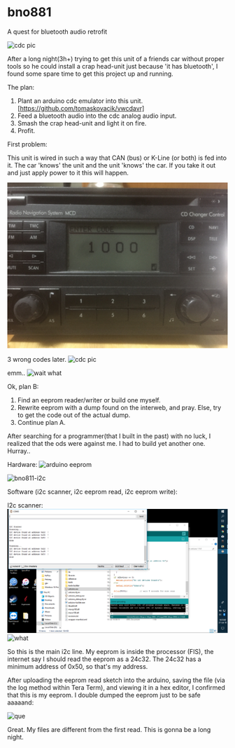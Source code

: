 # bno881
A quest for bluetooth audio retrofit

![cdc pic](https://raw.githubusercontent.com/gvsro/bno881/master/images/cdc.jpg)


After a long night(3h+) trying to get this unit of a friends car without proper tools so he could install a crap head-unit just because 'it has bluetooth', I found some spare time to get this project up and running.

The plan:
  1. Plant an arduino cdc emulator into this unit. [https://github.com/tomaskovacik/vwcdavr]
  2. Feed a bluetooth audio into the cdc analog audio input.
  3. Smash the crap head-unit and light it on fire.
  4. Profit.
  
 First problem: 
 
 This unit is wired in such a way that CAN (bus) or K-Line (or both) is fed into it. The car 'knows' the unit and the unit 'knows' the car. If you take it out and just apply power to it this will happen.

![cdc pic](https://raw.githubusercontent.com/gvsro/bno881/master/images/what%20code.jpg)
 
 3 wrong codes later.
 ![cdc pic](https://raw.githubusercontent.com/gvsro/bno881/master/images/safe.jpg)
 
 emm.. 
 ![wait what](https://s.newsweek.com/sites/www.newsweek.com/files/styles/full/public/2018/02/28/rick-and-morty-rest-and-ricklaxation.jpg)
 
 Ok, plan B:
  1. Find an eeprom reader/writer or build one myself.
  2. Rewrite eeprom with a dump found on the interweb, and pray. Else, try to get the code out of the actual dump.
  3. Continue plan A.
  
  After searching for a programmer(that I built in the past) with no luck, I realized that the ods were against me. I had to build yet another one. Hurray..
  
  Hardware:
  ![arduino eeprom](http://www.learningaboutelectronics.com/images/24LC256-EEPROM-circuit-with-an-arduino.png)
  
  ![bno811-i2c](https://www.elforum.info/uploads/monthly_11_2017/post-176905-0-39489000-1510146550.jpg)
  
  Software (i2c scanner, i2c eeprom read, i2c eeprom write):
  
  I2c scanner:
  ![umm](https://raw.githubusercontent.com/gvsro/bno881/master/images/eeprom.png)
  ![what](https://i.kym-cdn.com/photos/images/newsfeed/000/993/875/084.png)
  
  So this is the main i2c line. My eeprom is inside the processor (FIS), the internet say I should read the eeprom as a 24c32. 
  The 24c32 has a minimum address of 0x50, so that's my address.
  
  After uploading the eeprom read sketch into the arduino, saving the file (via the log method within Tera Term), and viewing it in a hex editor, I confirmed that this is my eeprom. I double dumped the eeprom just to be safe aaaaand:
  
  ![que]()
  
  Great. My files are different from the first read. This is gonna be a long night.
  
  
